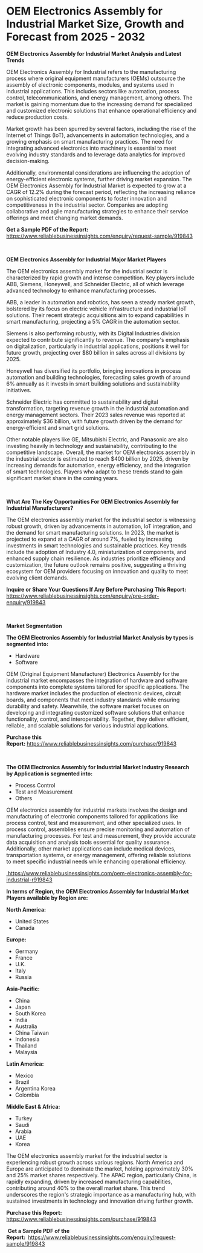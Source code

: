 <p><h1>OEM Electronics Assembly for Industrial Market Size, Growth and Forecast from 2025 - 2032</h1></p><p><strong>OEM Electronics Assembly for Industrial Market Analysis and Latest Trends</strong></p>
<p><p>OEM Electronics Assembly for Industrial refers to the manufacturing process where original equipment manufacturers (OEMs) outsource the assembly of electronic components, modules, and systems used in industrial applications. This includes sectors like automation, process control, telecommunications, and energy management, among others. The market is gaining momentum due to the increasing demand for specialized and customized electronic solutions that enhance operational efficiency and reduce production costs.</p><p>Market growth has been spurred by several factors, including the rise of the Internet of Things (IoT), advancements in automation technologies, and a growing emphasis on smart manufacturing practices. The need for integrating advanced electronics into machinery is essential to meet evolving industry standards and to leverage data analytics for improved decision-making. </p><p>Additionally, environmental considerations are influencing the adoption of energy-efficient electronic systems, further driving market expansion. The OEM Electronics Assembly for Industrial Market is expected to grow at a CAGR of 12.2% during the forecast period, reflecting the increasing reliance on sophisticated electronic components to foster innovation and competitiveness in the industrial sector. Companies are adopting collaborative and agile manufacturing strategies to enhance their service offerings and meet changing market demands.</p></p>
<p><strong>Get a Sample PDF of the Report:&nbsp;</strong> <a href="https://www.reliablebusinessinsights.com/enquiry/request-sample/919843?utm_campaign=2750&utm_medium=2&utm_source=Github&utm_content=ia&utm_term=18042025&utm_id=oem-electronics-assembly-for-industrial">https://www.reliablebusinessinsights.com/enquiry/request-sample/919843</a></p>
<p>&nbsp;</p>
<p><strong>OEM Electronics Assembly for Industrial Major Market Players</strong></p>
<p><p>The OEM electronics assembly market for the industrial sector is characterized by rapid growth and intense competition. Key players include ABB, Siemens, Honeywell, and Schneider Electric, all of which leverage advanced technology to enhance manufacturing processes. </p><p>ABB, a leader in automation and robotics, has seen a steady market growth, bolstered by its focus on electric vehicle infrastructure and industrial IoT solutions. Their recent strategic acquisitions aim to expand capabilities in smart manufacturing, projecting a 5% CAGR in the automation sector.</p><p>Siemens is also performing robustly, with its Digital Industries division expected to contribute significantly to revenue. The company's emphasis on digitalization, particularly in industrial applications, positions it well for future growth, projecting over $80 billion in sales across all divisions by 2025.</p><p>Honeywell has diversified its portfolio, bringing innovations in process automation and building technologies, forecasting sales growth of around 6% annually as it invests in smart building solutions and sustainability initiatives.</p><p>Schneider Electric has committed to sustainability and digital transformation, targeting revenue growth in the industrial automation and energy management sectors. Their 2023 sales revenue was reported at approximately $36 billion, with future growth driven by the demand for energy-efficient and smart grid solutions.</p><p>Other notable players like GE, Mitsubishi Electric, and Panasonic are also investing heavily in technology and sustainability, contributing to the competitive landscape. Overall, the market for OEM electronics assembly in the industrial sector is estimated to reach $400 billion by 2025, driven by increasing demands for automation, energy efficiency, and the integration of smart technologies. Players who adapt to these trends stand to gain significant market share in the coming years.</p></p>
<p>&nbsp;</p>
<p><strong>What Are The Key Opportunities For OEM Electronics Assembly for Industrial Manufacturers?</strong></p>
<p><p>The OEM electronics assembly market for the industrial sector is witnessing robust growth, driven by advancements in automation, IoT integration, and the demand for smart manufacturing solutions. In 2023, the market is projected to expand at a CAGR of around 7%, fueled by increasing investments in smart technologies and sustainable practices. Key trends include the adoption of Industry 4.0, miniaturization of components, and enhanced supply chain resilience. As industries prioritize efficiency and customization, the future outlook remains positive, suggesting a thriving ecosystem for OEM providers focusing on innovation and quality to meet evolving client demands.</p></p>
<p><strong>Inquire or Share Your Questions If Any Before Purchasing This Report:</strong> <a href="https://www.reliablebusinessinsights.com/enquiry/pre-order-enquiry/919843?utm_campaign=2750&utm_medium=2&utm_source=Github&utm_content=ia&utm_term=18042025&utm_id=oem-electronics-assembly-for-industrial">https://www.reliablebusinessinsights.com/enquiry/pre-order-enquiry/919843</a></p>
<p>&nbsp;</p>
<p><strong>Market Segmentation</strong></p>
<p><strong>The OEM Electronics Assembly for Industrial Market Analysis by types is segmented into:</strong></p>
<p><ul><li>Hardware</li><li>Software</li></ul></p>
<p><p>OEM (Original Equipment Manufacturer) Electronics Assembly for the industrial market encompasses the integration of hardware and software components into complete systems tailored for specific applications. The hardware market includes the production of electronic devices, circuit boards, and components that meet industry standards while ensuring durability and safety. Meanwhile, the software market focuses on developing and integrating customized software solutions that enhance functionality, control, and interoperability. Together, they deliver efficient, reliable, and scalable solutions for various industrial applications.</p></p>
<p><strong>Purchase this Report:&nbsp;</strong><a href="https://www.reliablebusinessinsights.com/purchase/919843?utm_campaign=2750&utm_medium=2&utm_source=Github&utm_content=ia&utm_term=18042025&utm_id=oem-electronics-assembly-for-industrial">https://www.reliablebusinessinsights.com/purchase/919843</a></p>
<p>&nbsp;</p>
<p><strong>The OEM Electronics Assembly for Industrial Market Industry Research by Application is segmented into:</strong></p>
<p><ul><li>Process Control</li><li>Test and Measurement</li><li>Others</li></ul></p>
<p><p>OEM electronics assembly for industrial markets involves the design and manufacturing of electronic components tailored for applications like process control, test and measurement, and other specialized uses. In process control, assemblies ensure precise monitoring and automation of manufacturing processes. For test and measurement, they provide accurate data acquisition and analysis tools essential for quality assurance. Additionally, other market applications can include medical devices, transportation systems, or energy management, offering reliable solutions to meet specific industrial needs while enhancing operational efficiency.</p></p>
<p><a href="https://www.reliablebusinessinsights.com/oem-electronics-assembly-for-industrial-r919843?utm_campaign=2750&utm_medium=2&utm_source=Github&utm_content=ia&utm_term=18042025&utm_id=oem-electronics-assembly-for-industrial">&nbsp;https://www.reliablebusinessinsights.com/oem-electronics-assembly-for-industrial-r919843</a></p>
<p><strong>In terms of Region, the OEM Electronics Assembly for Industrial Market Players available by Region are:</strong></p>
<p>
    <p> <strong> North America: </strong>
        <ul>
            <li>United States</li>
            <li>Canada</li>
        </ul>
        </p> 
    <p> <strong> Europe: </strong>
        <ul>
            <li>Germany</li>
            <li>France</li>
            <li>U.K.</li>
            <li>Italy</li>
            <li>Russia</li>
        </ul>
        </p> 
    <p> <strong> Asia-Pacific: </strong>
        <ul>
            <li>China</li>
            <li>Japan</li>
            <li>South Korea</li>
            <li>India</li>
            <li>Australia</li>
            <li>China Taiwan</li>
            <li>Indonesia</li>
            <li>Thailand</li>
            <li>Malaysia</li>
        </ul>
        </p> 
    <p> <strong> Latin America: </strong>
        <ul>
            <li>Mexico</li>
            <li>Brazil</li>
            <li>Argentina Korea</li>
            <li>Colombia</li>
        </ul>
        </p> 
    <p> <strong> Middle East & Africa: </strong>
        <ul>
            <li>Turkey</li>
            <li>Saudi</li>
            <li>Arabia</li>
            <li>UAE</li>
            <li>Korea</li>
        </ul>
    </p>
    </p>
<p><p>The OEM electronics assembly market for the industrial sector is experiencing robust growth across various regions. North America and Europe are anticipated to dominate the market, holding approximately 30% and 25% market shares respectively. The APAC region, particularly China, is rapidly expanding, driven by increased manufacturing capabilities, contributing around 40% to the overall market share. This trend underscores the region's strategic importance as a manufacturing hub, with sustained investments in technology and innovation driving further growth.</p></p>
<p><strong>Purchase this Report: </strong><a href="https://www.reliablebusinessinsights.com/purchase/919843?utm_campaign=2750&utm_medium=2&utm_source=Github&utm_content=ia&utm_term=18042025&utm_id=oem-electronics-assembly-for-industrial">https://www.reliablebusinessinsights.com/purchase/919843</a></p>
<p>&nbsp;<strong>Get a Sample PDF of the Report:&nbsp;&nbsp;</strong><a href="https://www.reliablebusinessinsights.com/enquiry/request-sample/919843?utm_campaign=2750&utm_medium=2&utm_source=Github&utm_content=ia&utm_term=18042025&utm_id=oem-electronics-assembly-for-industrial">https://www.reliablebusinessinsights.com/enquiry/request-sample/919843</a></p>
<p><strong></strong></p>
<p><p></p><p></p><p></p></p>